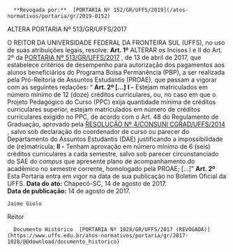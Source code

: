       **Revogada por:**  [PORTARIA Nº 152/GR/UFFS/2019](/atos-normativos/portaria/gr/2019-0152) 

   ALTERA PORTARIA Nº 513/GR/UFFS/2017  

 O REITOR DA UNIVERSIDADE FEDERAL DA FRONTEIRA SUL (UFFS), no uso de suas atribuições legais, resolve:   **Art. 1º** ALTERAR os Incisos I e II do Art. 2º da [PORTARIA Nº 513/GR/UFFS/2017](https://www.uffs.edu.br/atos-normativos/portaria/gr/2017-0513)  , de 13 de abril de 2017, que estabelece critérios de desempenho para autorização dos pagamentos aos alunos beneficiários do Programa Bolsa Permanência (PBP), a ser realizada pela Pró-Reitoria de Assuntos Estudantis (PROAE), que passam a vigorar com as seguintes redações: “ **Art. 2º [...]**  **I -** Estejam matriculados em número mínimo de 12 (doze) créditos curriculares, ou, no caso em que o Projeto Pedagógico do Curso (PPC) exija quantidade mínima de créditos curriculares superior, estejam matriculados em número de créditos curriculares exigido no PPC, de acordo com o Art. 48 do Regulamento de Graduação, aprovado pela [RESOLUÇÃO Nº 4/CONSUNI CGRAD/UFFS/2014](https://www.uffs.edu.br/atos-normativos/resolucao/consunicgrad/2014-0004)  , salvo sob declaração do coordenador de curso ou parecer do Departamento do Assuntos Estudantis (DAE) justificando a impossibilidade de (re)matrícula; **II -** Tenham aprovação em número mínimo de 6 (seis) créditos curriculares a cada semestre, salvo sob parecer circunstanciado do SAE do *campus* que apresente plano de acompanhamento do acadêmico no semestre corrente, homologado pela PROAE; [...]"   **Art. 2º** Esta Portaria entra em vigor na data de sua publicação no Boletim Oficial da UFFS.      **Data do ato:** Chapecó-SC, 14 de agosto de 2017.   
 **Data de publicação:**  14 de agosto de 2017. 

    Jaime Giolo   
 Reitor 

      Documento Histórico  [PORTARIA Nº 1028/GR/UFFS/2017 (REVOGADA)](https://www.uffs.edu.br/atos-normativos/portaria/gr/2017-1028/@@download/documento_historico)     
      